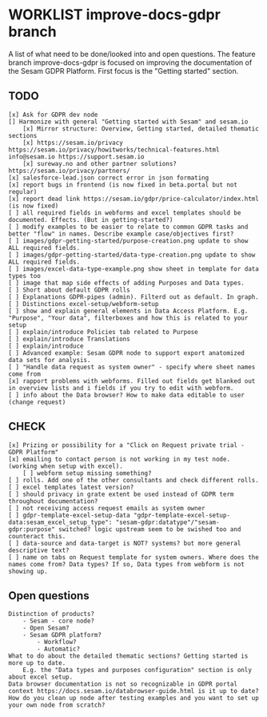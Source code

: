 # WORKLIST improve-docs-gdpr branch
A list of what need to be done/looked into and open questions.
The feature branch improve-docs-gdpr is focused on improving the documentation of the Sesam GDPR Platform.
First focus is the "Getting started" section.

## TODO
    [x] Ask for GDPR dev node
    [] Harmonize with general "Getting started with Sesam" and sesam.io
        [x] Mirror structure: Overview, Getting started, detailed thematic sections
        [x] https://sesam.io/privacy https://sesam.io/privacy/howitworks/technical-features.html info@sesam.io https://support.sesam.io
        [x] sureway.no and other partner solutions? https://sesam.io/privacy/partners/
    [x] salesforce-lead.json correct error in json formating
    [x] report bugs in frontend (is now fixed in beta.portal but not regular)
    [x] report dead link https://sesam.io/gdpr/price-calculator/index.html (is now fixed)
    [ ] all required fields in webforms and excel templates should be documented. Effects. (But in getting-started?)
    [ ] modify examples to be easier to relate to common GDPR tasks and better "flow" in names. Describe example case/objectives first?
    [ ] images/gdpr-getting-started/purpose-creation.png update to show ALL required fields.
    [ ] images/gdpr-getting-started/data-type-creation.png update to show ALL required fields.
    [ ] images/excel-data-type-example.png show sheet in template for data types too
    [ ] image that map side effects of adding Purposes and Data types.
    [ ] Short about default GDPR rolls
    [ ] Explanations GDPR-pipes (admin). Filterd out as default. In graph.
    [ ] Distinctions excel-setup/webform-setup
    [ ] show and explain general elements in Data Access Platform. E.g. "Purpose", "Your data", filterboxes and how this is related to your setup
    [ ] explain/introduce Policies tab related to Purpose
    [ ] explain/introduce Translations 
    [ ] explain/introduce 
    [ ] Advanced example: Sesam GDPR node to support export anatomized data sets for analysis. 
    [ ] "Handle data request as system owner" - specify where sheet names come from
    [x] rapport problems with webforms. Filled out fields get blanked out in overview lists and i fields if you try to edit with webform.
    [ ] info about the Data browser? How to make data editable to user (change request)

## CHECK
    [x] Prizing or possibility for a "Click on Request private trial - GDPR Platform"
    [x] emailing to contact person is not working in my test node. (working when setup with excel). 
        [ ] webform setup missing something?
    [ ] rolls. Add one of the other consultants and check different rolls.
    [ ] excel templates latest version? 
    [ ] should privacy in grate extent be used instead of GDPR term throughout documentation?
    [ ] not receiving access request emails as system owner
    [ ] gdpr-template-excel-setup-data "gdpr-template-excel-setup-data:sesam_excel_setup_type": "sesam-gdpr:datatype"/"sesam-gdpr:purpose" switched? logic upstream seem to be swished too and counteract this.
    [ ] data-source and data-target is NOT? systems? but more general descriptive text?
    [ ] name on tabs on Request template for system owners. Where does the names come from? Data types? If so, Data types from webform is not showing up.

## Open questions
    Distinction of products?
        - Sesam - core node?
        - Open Sesam?
        - Sesam GDPR platform?
            - Workflow?
            - Automatic?
    What to do about the detailed thematic sections? Getting started is more up to date.
        E.g. the "Data types and purposes configuration" section is only about excel setup. 
    Data browser documentation is not so recognizable in GDPR portal context https://docs.sesam.io/databrowser-guide.html is it up to date?
    How do you clean up node after testing examples and you want to set up your own node from scratch?
